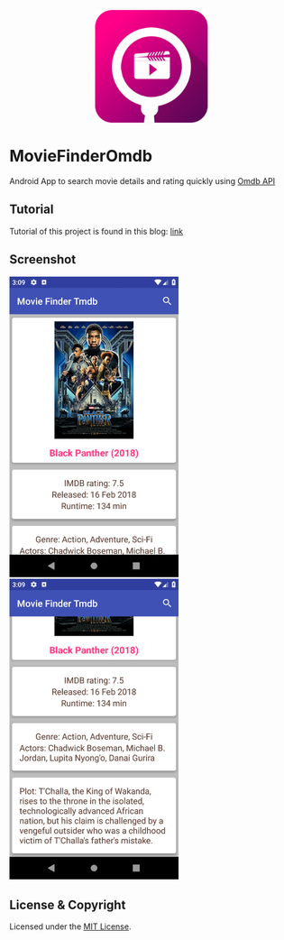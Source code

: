 <p align="center"><img src="logo/1024px.png" alt="MovieFinderOmdb" height="200px"></p>

# MovieFinderOmdb
Android App to search movie details and rating quickly using [Omdb API](http://omdbapi.com/)

## Tutorial

Tutorial of this project is found in this blog: 
[link](https://tobiburblog.wordpress.com/2018/04/23/android-movie-finder-app-tutorial/)

## Screenshot

<img src = "images/1.png" width="300"> <img src = "images/2.png" width="300">


## License & Copyright

Licensed under the [MIT License](LICENSE).
